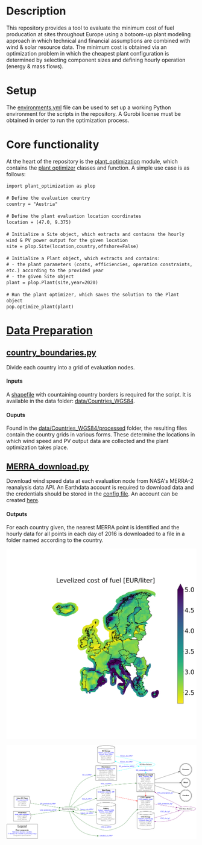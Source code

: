 # Description

This repository provides a tool to evaluate the minimum cost of fuel producation at sites throughout Europe using a botoom-up plant modeling approach in which technical and financial assumptions are combined with wind & solar resource data. The minimum cost is obtained via an optimization problem in which the cheapest plant configuration is determined by selecting component sizes and defining hourly operation (energy & mass flows). 

# Setup
The [environments.yml](https://github.com/kwdseymour/EuroSAFs/blob/master/environment.yml) file can be used to set up a working Python environment for the scripts in the repository. A Gurobi license must be obtained in order to run the optimization process.

# Core functionality
At the heart of the repository is the [plant_optimization](https://github.com/kwdseymour/EuroSAFs/tree/master/scripts/optimization/plant_optimization) module, which contains the [plant optimizer](https://github.com/kwdseymour/EuroSAFs/blob/master/scripts/optimization/plant_optimization/plant_optimizer.py) classes and function. A simple use case is as follows:

    import plant_optimization as plop
    
    # Define the evaluation country
    country = "Austria"
    
    # Define the plant evaluation location coordinates
    location = (47.0, 9.375)
    
    # Initialize a Site object, which extracts and contains the hourly wind & PV power output for the given location
    site = plop.Site(location,country,offshore=False)
    
    # Initialize a Plant object, which extracts and contains:
    # - the plant parameters (costs, efficiencies, operation constraints, etc.) according to the provided year
    # - the given Site object
    plant = plop.Plant(site,year=2020)
    
    # Run the plant optimizer, which saves the solution to the Plant object
    pop.optimize_plant(plant)


# [Data Preparation](https://github.com/kwdseymour/EuroSAFs/tree/master/scripts/data_preparation)
## [country_boundaries.py](https://github.com/kwdseymour/EuroSAFs/blob/master/scripts/data_preparation/country_boundaries.py)
Divide each country into a grid of evaluation nodes.
#### Inputs
A [shapefile](https://github.com/kwdseymour/EuroSAFs/blob/master/data/Countries_WGS84/Countries_WGS84.shp) with countaining country borders is required for the script. It is available in the data folder: [data/Countries_WGS84](https://github.com/kwdseymour/EuroSAFs/tree/master/data/Countries_WGS84).
#### Ouputs
Found in the [data/Countries_WGS84/processed](https://github.com/kwdseymour/EuroSAFs/tree/master/data/Countries_WGS84/processed) folder, the resulting files contain the country grids in various forms. These determine the locations in which wind speed and PV output data are collected and the plant optimization takes place.

## [MERRA_download.py](https://github.com/kwdseymour/EuroSAFs/blob/master/scripts/data_preparation/MERRA_download.py)
Download wind speed data at each evaluation node from NASA's MERRA-2 reanalysis data API. An Earthdata account is required to download data and the credentials should be stored in the [config file](https://github.com/kwdseymour/EuroSAFs/blob/master/scripts/config_template.json). An account can be created [here](https://urs.earthdata.nasa.gov/).
#### Outputs
For each country given, the nearest MERRA point is identified and the hourly data for all points in each day of 2016 is downloaded to a file in a folder named according to the country.




![alt text](https://github.com/kwdseymour/EuroSAFs/blob/master/gfx/LCOF_combined.png)

![alt_text](https://github.com/kwdseymour/EuroSAFs/blob/master/gfx/plant_flowchart.svg)

